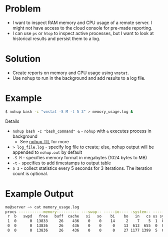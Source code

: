 # Problem
* I want to inspect RAM memory and CPU usage of a remote server. I might not have access to the cloud console for pre-made reporting.
* I can use `ps` or `htop` to inspect active processes, but I want to look at historical results and persist them to a log.

# Solution
* Create reports on memory and CPU usage using `vmstat`. 
* Use nohup to run in the background and add results to a log file.

# Example
```bash
$ nohup bash -c "vmstat -S M -t 5 3" > memory_usage.log &
```

Details
* `nohup bash -c "bash_command" &` - `nohup` with `&` executes process in background
  * See [nohup TIL](https://github.com/paulzuradzki/til/blob/master/linux/nohup.md) for more
*  `> log_file.log` - specify log file to create; else, nohup output will be appended to `nohup.out` by default
* `-S M` - specifies memory format in megabytes (1024 bytes to MB)
* `-t` - specifies to add timestamps to output table
* `5 3` - collect statistics every 5 seconds for 3 iterations. The iteration count is optional.

# Example Output

```bash
me@server ~> cat memory_usage.log
procs -----------memory---------- ---swap-- -----io---- -system-- ------cpu----- -----timestamp-----
 r  b   swpd   free   buff  cache   si   so    bi    bo   in   cs us sy id wa st                 UTC
 1  0      0  13833     26    436    0    0    14     2    7    5  1  0 99  0  0 2022-09-08 20:43:34
 0  0      0  13836     26    436    0    0     0    13  613  655  0  0 99  0  0 2022-09-08 20:43:39
 0  0      0  13836     26    436    0    0     0    27 1177 1399  5  0 95  0  0 2022-09-08 20:43:44
```
